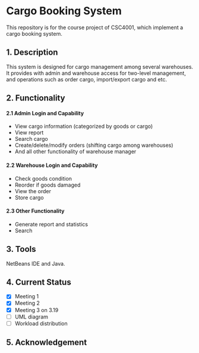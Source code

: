 # Cargo Booking System
This repository is for the course project of CSC4001, which implement a cargo booking system.

## 1. Description
This system is designed for cargo management among several warehouses. It provides with admin and warehouse access for two-level management, and operations such as order cargo, import/export cargo and etc.

## 2. Functionality
#### 2.1 Admin Login and Capability
- View cargo information (categorized by goods or cargo)
- View report
- Search cargo
- Create/delete/modify orders (shifting cargo among warehouses)
- And all other functionality of warehouse manager

#### 2.2 Warehouse Login and Capability
- Check goods condition
- Reorder if goods damaged
- View the order
- Store cargo

#### 2.3 Other Functionality
- Generate report and statistics
- Search

## 3. Tools
NetBeans IDE and Java.

## 4. Current Status

- [x] Meeting 1
- [x] Meeting 2
- [x] Meeting 3 on 3.19
- [ ] UML diagram
- [ ] Workload distribution

## 5. Acknowledgement
